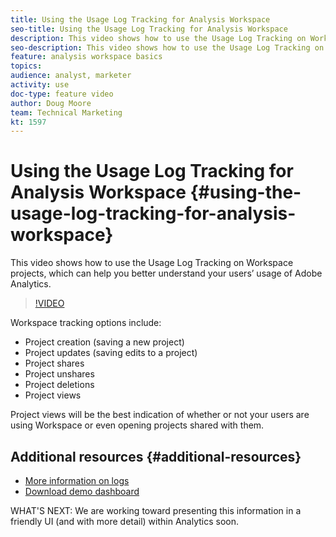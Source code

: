 ```yaml
---
title: Using the Usage Log Tracking for Analysis Workspace
seo-title: Using the Usage Log Tracking for Analysis Workspace
description: This video shows how to use the Usage Log Tracking on Workspace projects, which can help you better understand your users’ usage of Adobe Analytics.
seo-description: This video shows how to use the Usage Log Tracking on Workspace projects, which can help you better understand your users’ usage of Adobe Analytics.
feature: analysis workspace basics
topics: 
audience: analyst, marketer
activity: use
doc-type: feature video
author: Doug Moore
team: Technical Marketing
kt: 1597
---
```


# Using the Usage Log Tracking for Analysis Workspace {#using-the-usage-log-tracking-for-analysis-workspace}

This video shows how to use the Usage Log Tracking on Workspace projects, which can help you better understand your users’ usage of Adobe Analytics.

>[!VIDEO](https://video.tv.adobe.com/v/22922/?quality=12)

Workspace tracking options include:

* Project creation (saving a new project)
* Project updates (saving edits to a project)
* Project shares
* Project unshares
* Project deletions
* Project views

Project views will be the best indication of whether or not your users are using Workspace or even opening projects shared with them.

## Additional resources {#additional-resources}

* [More information on logs](https://marketing.adobe.com/resources/help/en_US/reference/logs.html)
* [Download demo dashboard](https://adobe.ly/2ygP5ws)

WHAT'S NEXT: We are working toward presenting this information in a friendly UI (and with more detail) within Analytics soon.
